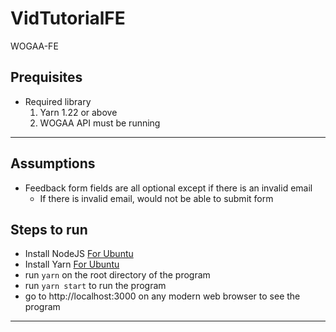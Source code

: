 # VidTutorialFE
WOGAA-FE

## Prequisites
- Required library
  1) Yarn 1.22 or above
  2) WOGAA API must be running
---

## Assumptions
- Feedback form fields are all optional except if there is an invalid email
  - If there is invalid email, would not be able to submit form
## Steps to run
- Install NodeJS [For Ubuntu](https://www.digitalocean.com/community/tutorials/how-to-install-node-js-on-ubuntu-16-04)
- Install Yarn [For Ubuntu](https://www.linuxcloudvps.com/blog/how-to-install-yarn-on-ubuntu-16-04/)
- run `yarn` on the root directory of the program
- run `yarn start` to run the program
- go to http://localhost:3000 on any modern web browser to see the program
---
